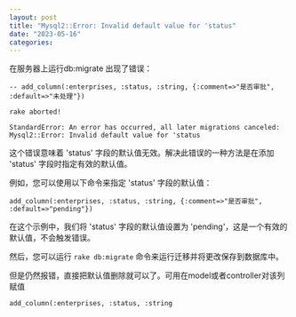 ```yaml
---
layout: post
title: "Mysql2::Error: Invalid default value for 'status"
date: "2023-05-16"
categories: 
---
```

<p>在服务器上运行db:migrate 出现了错误：</p>

<pre>
<code>-- add_column(:enterprises, :status, :string, {:comment=&gt;&quot;是否审批&quot;, :default=&gt;&quot;未处理&quot;}) 

rake aborted!

StandardError: An error has occurred, all later migrations canceled: Mysql2::Error: Invalid default value for &#39;status </code></pre>

<p>这个错误意味着 &#39;status&#39; 字段的默认值无效。解决此错误的一种方法是在添加 &#39;status&#39; 字段时指定有效的默认值。</p>

<p>例如，您可以使用以下命令来指定 &#39;status&#39; 字段的默认值：</p>

<pre>
<code>add_column(:enterprises, :status, :string, {:comment=&gt;&quot;是否审批&quot;, :default=&gt;&quot;pending&quot;})</code></pre>

<p>在这个示例中，我们将 &#39;status&#39; 字段的默认值设置为 &#39;pending&#39;，这是一个有效的默认值，不会触发错误。</p>

<p>然后，您可以运行 <code>rake db:migrate</code> 命令来运行迁移并将更改保存到数据库中。</p>

<p>但是仍然报错，直接把默认值删除就可以了。可用在model或者controller对该列赋值</p>

<p><code>add_column(:enterprises, :status, :string</code></p>

